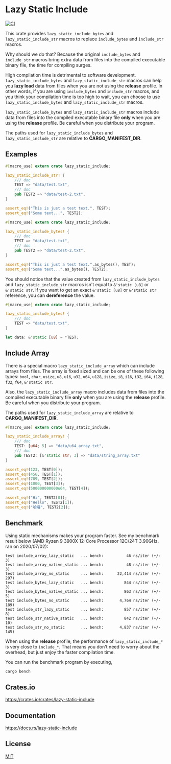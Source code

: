 Lazy Static Include
====================

[![CI](https://github.com/magiclen/lazy-static-include/actions/workflows/ci.yml/badge.svg)](https://github.com/magiclen/lazy-static-include/actions/workflows/ci.yml)

This crate provides `lazy_static_include_bytes` and `lazy_static_include_str` macros to replace `include_bytes` and `include_str` macros.

Why should we do that?
Because the original `include_bytes` and `include_str` macros bring extra data from files into the compiled executable binary file, the time for compiling surges.

High compilation time is detrimental to software development. `lazy_static_include_bytes` and `lazy_static_include_str` macros can help you **lazy load** data from files
when you are not using the **release** profile. In other words, if you are using `include_bytes` and `include_str` macros, and you think your compilation time is too high to wait,
you can choose to use `lazy_static_include_bytes` and `lazy_static_include_str` macros.

`lazy_static_include_bytes` and `lazy_static_include_str` macros include data from files into the compiled executable binary file **only** when you are using the **release** profile.
Be careful when you distribute your program.

The paths used for `lazy_static_include_bytes` and `lazy_static_include_str` are relative to **CARGO_MANIFEST_DIR**.

## Examples

```rust
#[macro_use] extern crate lazy_static_include;

lazy_static_include_str! {
    /// doc
    TEST => "data/test.txt",
    /// doc
    pub TEST2 => "data/test-2.txt",
}

assert_eq!("This is just a test text.", TEST);
assert_eq!("Some text...", TEST2);
```

```rust
#[macro_use] extern crate lazy_static_include;

lazy_static_include_bytes! {
    /// doc
    TEST => "data/test.txt",
    /// doc
    pub TEST2 => "data/test-2.txt",
}

assert_eq!("This is just a test text.".as_bytes(), TEST);
assert_eq!("Some text...".as_bytes(), TEST2);
```

You should notice that the value created from `lazy_static_include_bytes` and `lazy_static_include_str` macros isn't equal to `&'static [u8]` or `&'static str`. If you want to get an exact `&'static [u8]` or `&'static str` reference, you can **dereference** the value.

```rust
#[macro_use] extern crate lazy_static_include;

lazy_static_include_bytes! {
    /// doc
    TEST => "data/test.txt",
}

let data: &'static [u8] = *TEST;
```

## Include Array

There is a special macro `lazy_static_include_array` which can include arrays from files.
The array is fixed sized and can be one of these following types: `bool`, `char`, `usize`, `u8`, `u16`, `u32`, `u64`, `u128`, `isize`, `i8`, `i16`, `i32`, `i64`, `i128`, `f32`, `f64`, `&'static str`.

Also, the `lazy_static_include_array` macro includes data from files into the compiled executable binary file **only** when you are using the **release** profile.
Be careful when you distribute your program.

The paths used for `lazy_static_include_array` are relative to **CARGO_MANIFEST_DIR**.

```rust
#[macro_use] extern crate lazy_static_include;

lazy_static_include_array! {
    /// doc
    TEST: [u64; 5] => "data/u64_array.txt",
    /// doc
    pub TEST2: [&'static str; 3] => "data/string_array.txt"
}

assert_eq!(123, TEST[0]);
assert_eq!(456, TEST[1]);
assert_eq!(789, TEST[2]);
assert_eq!(1000, TEST[3]);
assert_eq!(500000000000u64, TEST[4]);

assert_eq!("Hi", TEST2[0]);
assert_eq!("Hello", TEST2[1]);
assert_eq!("哈囉", TEST2[2]);
```

## Benchmark

Using static mechanisms makes your program faster. See my benchmark result below (AMD Ryzen 9 3900X 12-Core Processor 12C/24T 3.90GHz, ran on 2020/07/02):

```text
test include_array_lazy_static   ... bench:          46 ns/iter (+/- 3)
test include_array_native_static ... bench:          48 ns/iter (+/- 3)
test include_array_no_static     ... bench:      22,414 ns/iter (+/- 297)
test include_bytes_lazy_static   ... bench:         844 ns/iter (+/- 3)
test include_bytes_native_static ... bench:         863 ns/iter (+/- 5)
test include_bytes_no_static     ... bench:       4,764 ns/iter (+/- 189)
test include_str_lazy_static     ... bench:         857 ns/iter (+/- 8)
test include_str_native_static   ... bench:         842 ns/iter (+/- 10)
test include_str_no_static       ... bench:       4,837 ns/iter (+/- 145)
```

When using the **release** profile, the performance of `lazy_static_include_*` is very close to `include_*`. That means you don't need to worry about the overhead, but just enjoy the faster compilation time.

You can run the benchmark program by executing,

```bash
cargo bench
```

## Crates.io

https://crates.io/crates/lazy-static-include

## Documentation

https://docs.rs/lazy-static-include

## License

[MIT](LICENSE)